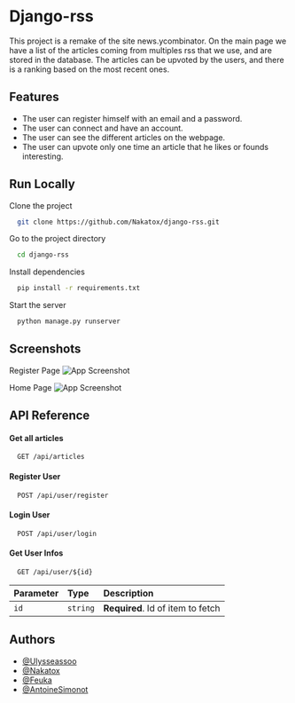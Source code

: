 
# Django-rss

This project is a remake of the site news.ycombinator.
On the main page we have a list of the articles coming from multiples rss that we use, and are stored in the database.
The articles can be upvoted by the users, and there is a ranking based on the most recent ones.







## Features

- The user can register himself with an email and a password.
- The user can connect and have an account.
- The user can see the different articles on the webpage.
- The user can upvote only one time an article that he likes or founds interesting.

  
## Run Locally

Clone the project

```bash
  git clone https://github.com/Nakatox/django-rss.git
```

Go to the project directory

```bash
  cd django-rss
```

Install dependencies

```bash
  pip install -r requirements.txt
```

Start the server

```bash
  python manage.py runserver
```

  
## Screenshots

Register Page
![App Screenshot](https://user-images.githubusercontent.com/73486687/137913054-f16c576f-30bf-4d4f-ac5c-0edf86d8628a.png)


Home Page
![App Screenshot](https://user-images.githubusercontent.com/73486687/137913138-0dad4d5d-0f3d-4e97-913f-a7e470a3f43f.png)


  
## API Reference

#### Get all articles

```http
  GET /api/articles
```

#### Register User

```http
  POST /api/user/register
```

#### Login User

```http
  POST /api/user/login
```

#### Get User Infos

```http
  GET /api/user/${id}
```

| Parameter | Type     | Description                       |
| :-------- | :------- | :-------------------------------- |
| `id`      | `string` | **Required**. Id of item to fetch |

  
## Authors

- [@Ulysseassoo](https://github.com/Ulysseassoo)
- [@Nakatox](https://github.com/Nakatox)
- [@Feuka](https://github.com/fabian222222)
- [@AntoineSimonot ](https://github.com/AntoineSimonot)

  